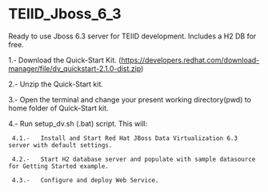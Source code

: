 # TEIID_Jboss_6_3
Ready to use Jboss 6.3 server for TEIID development. Includes a H2 DB for free.



1.-  Download the Quick-Start Kit. (https://developers.redhat.com/download-manager/file/dv_quickstart-2.1.0-dist.zip)

2.-  Unzip the Quick-Start kit.

3.-  Open the terminal and change your present working directory(pwd) to home folder of Quick-Start kit.

4.-  Run setup_dv.sh (.bat) script. This will:

     4.1.-   Install and Start Red Hat JBoss Data Virtualization 6.3 server with default settings.

     4.2.-   Start H2 database server and populate with sample datasource for Getting Started example.

     4.3.-   Configure and deploy Web Service.
